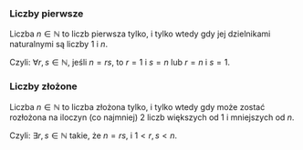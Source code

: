 ### Liczby pierwsze
Liczba $n \in \mathbb{N}$ to liczb pierwsza tylko, i tylko wtedy gdy jej dzielnikami naturalnymi są liczby $1$ i $n$.

Czyli: $\forall{r,s} \in \mathbb{N}$, jeśli $n = rs$, to $r = 1$ i $s = n$ lub $r=n$ i $s=1$.

### Liczby złożone
Liczba $n \in \mathbb{N}$ to liczba złożona tylko, i tylko wtedy gdy może zostać rozłożona na iloczyn (co najmniej) $2$ liczb większych od 1 i mniejszych od $n$.

Czyli: $\exists{r, s} \in \mathbb{N}$ takie, że $n = rs$, i $1 < r, s < n$.